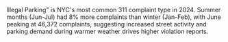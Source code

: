 Illegal Parking" is NYC's most common 311 complaint type in 2024. Summer months (Jun-Jul) had 8% more complaints than winter (Jan-Feb), with June peaking at 46,372 complaints, suggesting increased street activity and parking demand during warmer weather drives higher violation reports.